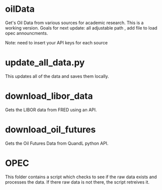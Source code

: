 # oilData
Get's Oil Data from various sources for academic research.
This is a working version.
Goals for next update: all adjustable path , add file to load opec announcments. 

Note: need to insert your API keys for each source

# update_all_data.py

This updates all of the data and saves them locally. 

#  download_libor_data

Gets the LIBOR data from FRED using an API.
# download_oil_futures

Gets the Oil Futures Data from QuandL python API.


# OPEC

This folder contains a script which checks to see if the raw data exists and processes the data. 
If there raw data is not there, the script retreives it.

